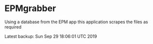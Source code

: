 # EPMgrabber
Using a database from the EPM app this application scrapes the files as required


Latest backup: Sun Sep 29 18:06:01 UTC 2019
